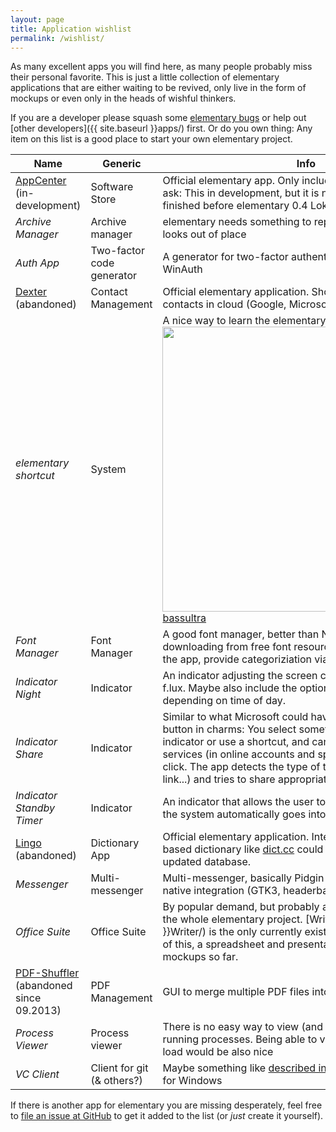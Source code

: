 ```yaml
---
layout: page
title: Application wishlist
permalink: /wishlist/
---
```


As many excellent apps you will find here, as many people probably miss their personal favorite. This is just a little collection of elementary applications that are either waiting to be revived, only live in the form of mockups or even only in the heads of wishful thinkers. 

If you are a developer please squash some [elementary bugs](http://bugs.launchpad.net/elementary) or help out [other developers]({{ site.baseurl }}apps/) first. Or do you own thing: Any item on this list is a good place to start your own elementary project. 

Name | Generic | Info
---|---|---
[AppCenter](https://launchpad.net/appcenter) (in-development) | Software Store | Official elementary app. Only included because people often ask: This in development, but it is not expected to be finished before elementary 0.4 Loki. 
*Archive Manager* | Archive manager | elementary needs something to replace `file roller` that looks out of place
*Auth App* | Two-factor code generator | A generator for two-factor authentication codes similar to WinAuth
[Dexter](https://launchpad.net/dexter-contacts) (abandoned) | Contact Management | Official elementary application. Should allow syncing with contacts in cloud (Google, Microsoft, Apple, self-hosted).
*elementary shortcut* | System | A nice way to learn the elementary shortcuts. <img src="https://camo.githubusercontent.com/72b303c2c0340d0777f6e2031f6f8547b4524a33/687474703a2f2f666330312e64657669616e746172742e6e65742f667337312f662f323031322f3332322f622f302f6b6579626f6172645f73686f7274637574735f62795f62617373756c7472612d64356c6536366f2e706e67" align="left" width="456" > Source [bassultra](http://bassultra.deviantart.com/art/Keyboard-Shortcuts-Cheatsheet-338264016)
*Font Manager* | Font Manager | A good font manager, better than NexusFont. Include downloading from free font resources directly from inside the app, provide categoriziation via library data
*Indicator Night* | Indicator | An indicator adjusting the screen color to time of day, like f.lux. Maybe also include the option to switch to dark them depending on time of day.
*Indicator Share* | Indicator | Similar to what Microsoft could have done with the share button in charms: You select something, click on the indicator or use a shortcut, and can immediately share it via services (in online accounts and specified in settings) in one click. The app detects the type of the selection (image, text, link...) and tries to share appropriately
*Indicator Standby Timer* | Indicator | An indicator that allows the user to set X minutes after which the system automatically goes into standby
[Lingo](https://launchpad.net/lingo-dictionary) (abandoned) | Dictionary App | Official elementary application. Integration with a web-based dictionary like [dict.cc](http://dict.cc) could help with having big and updated database.
*Messenger* | Multi-messenger | Multi-messenger, basically Pidgin (pretty good) only with native integration (GTK3, headerbars, ...)
*Office Suite* | Office Suite | By popular demand, but probably an undertaking as big as the whole elementary project. [Writer]({{ site.baseurl }}Writer/) is the only currently existing app that could be part of this, a spreadsheet and presentation app only exist as mockups so far. 
[PDF-Shuffler](http://sourceforge.net/projects/pdfshuffler/) (abandoned since 09.2013) | PDF Management | GUI to merge multiple PDF files into one document. 
*Process Viewer* | Process viewer | There is no easy way to view (and sometimes kill) the running processes. Being able to view the CPU and memory load would be also nice
*VC Client* | Client for git (& others?) | Maybe something like [described in this blog entry](http://tonsky.me/blog/reinventing-git-interface/), or GitHub for Windows

If there is another app for elementary you are missing desperately, feel free to [file an issue at GitHub](https://github.com/quassy/elementary-apps/issues/new) to get it added to the list (or *just* create it yourself). 
